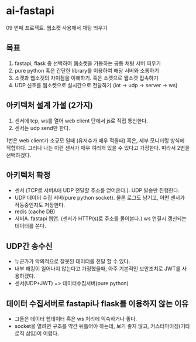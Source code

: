 # ai-fastapi
09 번째 프로젝트. 웹소켓 사용해서 채팅 띄우기

## 목표
1. fastapi, flask 중 선택하여 웹소켓을 가동하는 공통 채팅 서버 띄우기
2. pure python 혹은 간단한 library를 이용하여 해당 서버와 소통하기
3. 소켓과 웹소켓의 차이점을 이해하기. 혹은 소켓으로 웹소켓 접속하기
4. UDP 신호를 웹소켓으로 실시간으로 전달하기 (iot -> udp -> server -> ws)

## 아키텍처 설계 가설 (2가지)
1. 센서에 tcp, ws를 열어 web client 단에서 js로 직접 통신한다.
2. 센서는 udp send만 한다.

1번은 web client가 소규모 일때 (유저수가 매우 적을때) 혹은, 세부 모니터링 방식에 적합하다.
그러나 나는 이런 센서가 매우 여러개 있을 수 있다고 가정한다. 따라서 2번을 선택하겠다.

## 아키텍처 확정
- 센서 (TCP로 서버A에 UDP 전달할 주소를 얻어온다.). UDP 발송만 진행한다.
- UDP 데이터 수집 서버(pure python socket). 물론 로그도 남기고, 어떤 센서가 작동중인지도 저장한다.
- redis (cache DB)
- 서버A. fastapi 웹앱. (센서가 HTTP(s)로 주소를 물어본다.) ws 연결시 갱신되는 데이터를 쏜다.

## UDP간 송수신
- 누군가가 악의적으로 잘못된 데이터를 전달 할 수 있다.
- 내부 해킹이 일어나지 않는다고 가정했을때, 아주 기본적인 보안조치로 JWT를 사용하겠다.
- 센서(UDP+JWT) => 데이터수집서버(pure python)

## 데이터 수집서버로 fastapi나 flask를 이용하지 않는 이유
- 그들은 데이터 웹데이터 혹은 ws 처리에 익숙하거나 좋다.
- socket을 열려면 구조를 약간 뒤틀어야 하는데, 보기 좋지 않고, 커스터마이징(기타 로직 삽입)이 어렵다.
